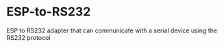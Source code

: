 # ESP-to-RS232
ESP to RS232 adapter that can communicate with a serial device using the RS232 protocol
